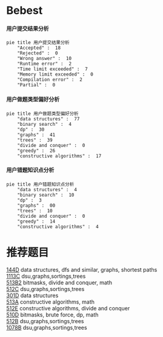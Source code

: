 # Bebest

<!-- tabs:start -->



#### **用户提交结果分析**

```mermaid
pie title 用户提交结果分析
    "Accepted" :  18
    "Rejected" :  0
    "Wrong answer" :  10
    "Runtime error" :  2
    "Time limit exceeded" :  7
    "Memory limit exceeded" :  0
    "Compilation error" :  2
    "Partial" :  0
```

#### **用户做题类型偏好分析**

```mermaid
pie title 用户做题类型偏好分析
    "data structures" :  77
    "binary search" :  4
    "dp" :  30
    "graphs" :  41
    "trees" :  39
    "divide and conquer" :  0
    "greedy" :  26
    "constructive algorithms" :  17
```
#### **用户错题知识点分析**

```mermaid
pie title 用户错题知识点分析
    "data structures" :  4
    "binary search" :  10
    "dp" :  3
    "graphs" :  00
    "trees" :  10
    "divide and conquer" :  0
    "greedy" :  14
    "constructive algorithms" :  4
```



<!-- tabs:end -->
# 推荐题目
[144D](https://codeforces.com/contest/144/problem/D)		data structures,
                        dfs and similar,
                        graphs,
                        shortest paths		  
[1113C](https://codeforces.com/contest/1113/problem/C)		dsu,graphs,sortings,trees		  
[513B2](https://codeforces.com/contest/513B/problem/2)		bitmasks,
                        divide and conquer,
                        math		  
[512C](https://codeforces.com/contest/512/problem/C)		dsu,graphs,sortings,trees		  
[301D](https://codeforces.com/contest/301/problem/D)		data structures		  
[513A](https://codeforces.com/contest/513/problem/A)		constructive algorithms,
                        math		  
[512E](https://codeforces.com/contest/512/problem/E)		constructive algorithms,
                        divide and conquer		  
[510D](https://codeforces.com/contest/510/problem/D)		bitmasks,
                        brute force,
                        dp,
                        math		  
[512B](https://codeforces.com/contest/512/problem/B)		dsu,graphs,sortings,trees		  
[1078B](https://codeforces.com/contest/1078/problem/B)		dsu,graphs,sortings,trees		  
